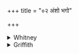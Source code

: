 +++
title = "०२ अंशो भगो"

+++

<details><summary>Whitney</summary>

### Translation
2. Let Aṅśa, Bhaga, Varuṇa, Mitra, Aryaman, Aditi—let the Maruts protect  
\[us\]; may the hatred of that injurer pass away; repel the foe from  
near by.

### Notes
The accent of *pā́ntu* (if correct) shows that only *marútas* is felt to  
be its subject; but Ppp. reads instead *aditiḥ pātv aṅhasaḥ*. In **c**,  
the comm. has *abhihvṛtas*. The last pāda is obscure, and at least in  
part corrupt. The want of accent of *yāvayat* is wrong, and its form is  
unmotived; emendation to *yāváya* or *-yan* can hardly be avoided.  
*A'ntitam* (for which Ppp. gives *anthitam*) is read by all the mss.,  
and occurs again at viii. 5. 11, so that it must be regarded as the real  
AV. reading. It is emended in our edition to *ánti tám;* and the comm.  
also so understands it (*tam eva śatrum antikāt*). It is translated as  
if emended to *ántitas;* or *ántitam* might be an anomalous equivalent  
of *antikam*. The verse (12 + 8: 12 + 8 = 40) is not properly a  
*saṁstārapan̄kti*.
</details>

<details><summary>Griffith</summary>

May Ansa, Bhaga, Varuna, and Mitra, Aryaman, Aditi, and Maruts guard us. May we be freed from that oppressor's hatred. May he keep off that foeman who is near us.
</details>

